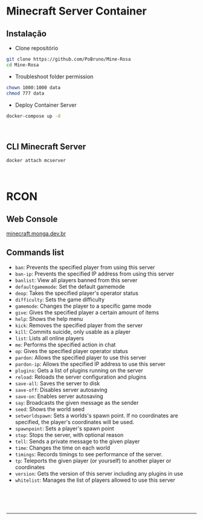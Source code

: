 # Minecraft Server Container

## Instalação
* Clone repositório
```sh
git clone https://github.com/PoBruno/Mine-Rosa
cd Mine-Rosa
```
* Troubleshoot folder permission
```sh
chown 1000:1000 data
chmod 777 data
```
* Deploy Container Server
```sh
docker-compose up -d
```

<br>

## CLI Minecraft Server
```sh
docker attach mcserver
```

<br>

# RCON

## Web Console
[minecraft.monga.dev.br](http://minecraft.monga.dev.br:4326/)

## Commands list 
* `ban`: Prevents the specified player from using this server
* `ban-ip`: Prevents the specified IP address from using this server
* `banlist`: View all players banned from this server
* `defaultgamemode`: Set the default gamemode
* `deop`: Takes the specified player's operator status
* `difficulty`: Sets the game difficulty
* `gamemode`: Changes the player to a specific game mode
* `give`: Gives the specified player a certain amount of items
* `help`: Shows the help menu
* `kick`: Removes the specified player from the server
* `kill`: Commits suicide, only usable as a player
* `list`: Lists all online players
* `me`: Performs the specified action in chat
* `op`: Gives the specified player operator status
* `pardon`: Allows the specified player to use this server
* `pardon-ip`: Allows the specified IP address to use this server
* `plugins`: Gets a list of plugins running on the server
* `reload`: Reloads the server configuration and plugins
* `save-all`: Saves the server to disk
* `save-off`: Disables server autosaving
* `save-on`: Enables server autosaving
* `say`: Broadcasts the given message as the sender
* `seed`: Shows the world seed
* `setworldspawn`: Sets a worlds's spawn point. If no coordinates are specified, the player's coordinates will be used.
* `spawnpoint`: Sets a player's spawn point
* `stop`: Stops the server, with optional reason
* `tell`: Sends a private message to the given player
* `time`: Changes the time on each world
* `timings`: Records timings to see performance of the server.
* `tp`: Teleports the given player (or yourself) to another player or coordinates
* `version`: Gets the version of this server including any plugins in use
* `whitelist`: Manages the list of players allowed to use this server

<br>
<br>
<br>

---


